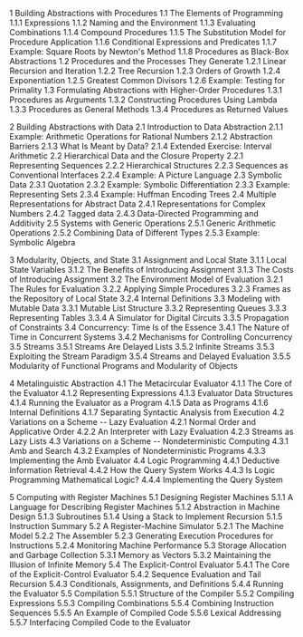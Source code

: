 1  Building Abstractions with Procedures
    1.1  The Elements of Programming
        1.1.1  Expressions
        1.1.2  Naming and the Environment
        1.1.3  Evaluating Combinations
        1.1.4  Compound Procedures
        1.1.5  The Substitution Model for Procedure Application
        1.1.6  Conditional Expressions and Predicates
        1.1.7  Example: Square Roots by Newton's Method
        1.1.8  Procedures as Black-Box Abstractions
    1.2  Procedures and the Processes They Generate
        1.2.1  Linear Recursion and Iteration
        1.2.2  Tree Recursion
        1.2.3  Orders of Growth
        1.2.4  Exponentiation
        1.2.5  Greatest Common Divisors
        1.2.6  Example: Testing for Primality
    1.3  Formulating Abstractions with Higher-Order Procedures
        1.3.1  Procedures as Arguments
        1.3.2  Constructing Procedures Using Lambda
        1.3.3  Procedures as General Methods
        1.3.4  Procedures as Returned Values

2  Building Abstractions with Data
    2.1  Introduction to Data Abstraction
        2.1.1  Example: Arithmetic Operations for Rational Numbers
        2.1.2  Abstraction Barriers
        2.1.3  What Is Meant by Data?
        2.1.4  Extended Exercise: Interval Arithmetic
    2.2  Hierarchical Data and the Closure Property
        2.2.1  Representing Sequences
        2.2.2  Hierarchical Structures
        2.2.3  Sequences as Conventional Interfaces
        2.2.4  Example: A Picture Language
    2.3  Symbolic Data
        2.3.1  Quotation
        2.3.2  Example: Symbolic Differentiation
        2.3.3  Example: Representing Sets
        2.3.4  Example: Huffman Encoding Trees
    2.4  Multiple Representations for Abstract Data
        2.4.1  Representations for Complex Numbers
        2.4.2  Tagged data
        2.4.3  Data-Directed Programming and Additivity
    2.5  Systems with Generic Operations
        2.5.1  Generic Arithmetic Operations
        2.5.2  Combining Data of Different Types
        2.5.3  Example: Symbolic Algebra

3  Modularity, Objects, and State
    3.1  Assignment and Local State
        3.1.1  Local State Variables
        3.1.2  The Benefits of Introducing Assignment
        3.1.3  The Costs of Introducing Assignment
    3.2  The Environment Model of Evaluation
        3.2.1  The Rules for Evaluation
        3.2.2  Applying Simple Procedures
        3.2.3  Frames as the Repository of Local State
        3.2.4  Internal Definitions
    3.3  Modeling with Mutable Data
        3.3.1  Mutable List Structure
        3.3.2  Representing Queues
        3.3.3  Representing Tables
        3.3.4  A Simulator for Digital Circuits
        3.3.5  Propagation of Constraints
    3.4  Concurrency: Time Is of the Essence
        3.4.1  The Nature of Time in Concurrent Systems
        3.4.2  Mechanisms for Controlling Concurrency
    3.5  Streams
        3.5.1  Streams Are Delayed Lists
        3.5.2  Infinite Streams
        3.5.3  Exploiting the Stream Paradigm
        3.5.4  Streams and Delayed Evaluation
        3.5.5  Modularity of Functional Programs and Modularity of Objects

4  Metalinguistic Abstraction
    4.1  The Metacircular Evaluator
        4.1.1  The Core of the Evaluator
        4.1.2  Representing Expressions
        4.1.3  Evaluator Data Structures
        4.1.4  Running the Evaluator as a Program
        4.1.5  Data as Programs
        4.1.6  Internal Definitions
        4.1.7  Separating Syntactic Analysis from Execution
    4.2  Variations on a Scheme -- Lazy Evaluation
        4.2.1  Normal Order and Applicative Order
        4.2.2  An Interpreter with Lazy Evaluation
        4.2.3  Streams as Lazy Lists
    4.3  Variations on a Scheme -- Nondeterministic Computing
        4.3.1  Amb and Search
        4.3.2  Examples of Nondeterministic Programs
        4.3.3  Implementing the Amb Evaluator
    4.4  Logic Programming
        4.4.1  Deductive Information Retrieval
        4.4.2  How the Query System Works
        4.4.3  Is Logic Programming Mathematical Logic?
        4.4.4  Implementing the Query System

5  Computing with Register Machines
    5.1  Designing Register Machines
        5.1.1  A Language for Describing Register Machines
        5.1.2  Abstraction in Machine Design
        5.1.3  Subroutines
        5.1.4  Using a Stack to Implement Recursion
        5.1.5  Instruction Summary
    5.2  A Register-Machine Simulator
        5.2.1  The Machine Model
        5.2.2  The Assembler
        5.2.3  Generating Execution Procedures for Instructions
        5.2.4  Monitoring Machine Performance
    5.3  Storage Allocation and Garbage Collection
        5.3.1  Memory as Vectors
        5.3.2  Maintaining the Illusion of Infinite Memory
    5.4  The Explicit-Control Evaluator
        5.4.1  The Core of the Explicit-Control Evaluator
        5.4.2  Sequence Evaluation and Tail Recursion
        5.4.3  Conditionals, Assignments, and Definitions
        5.4.4  Running the Evaluator
    5.5  Compilation
        5.5.1  Structure of the Compiler
        5.5.2  Compiling Expressions
        5.5.3  Compiling Combinations
        5.5.4  Combining Instruction Sequences
        5.5.5  An Example of Compiled Code
        5.5.6  Lexical Addressing
        5.5.7  Interfacing Compiled Code to the Evaluator